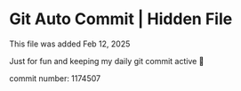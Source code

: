 # Git Auto Commit | Hidden File

This file was added Feb 12, 2025

Just for fun and keeping my daily git commit active 🤪

commit number: 1174507
